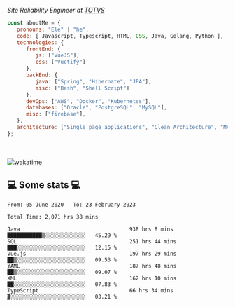<p><em>Site Reliability Engineer at <a href="https://www.totvs.com/">TOTVS</a></br>
</em></p>


```javascript
const aboutMe = {
   pronouns: "Ele" | "he",
   code: [ Javascript, Typescript, HTML, CSS, Java, Golang, Python ],
   technologies: {
      frontEnd: {
         js: ["VueJS"],
         css: ["Vuetify"]
      },
      backEnd: {
         java: ["Spring", "Hibernate", "JPA"],
         misc: ["Bash", "Shell Script"]
      },
      devOps: ["AWS", "Docker", "Kubernetes"],
      databases: ["Oracle", "PostgreSQL", "MySQL"],
      misc: ["firebase"],
   },
   architecture: ["Single page applications", "Clean Architecture", "MVC", "Microservices"],
};
```
</br></br>
[![wakatime](https://wakatime.com/badge/user/a3a8ed06-d304-4d6b-bc86-4adc418cdea7.svg)](https://wakatime.com/@a3a8ed06-d304-4d6b-bc86-4adc418cdea7)
<h2>💻 Some stats 💻</h2>

<!--START_SECTION:waka-->

```text
From: 05 June 2020 - To: 23 February 2023

Total Time: 2,071 hrs 38 mins

Java                                   938 hrs 8 mins  ███████████▒░░░░░░░░░░░░░   45.29 %
SQL                                    251 hrs 44 mins ███░░░░░░░░░░░░░░░░░░░░░░   12.15 %
Vue.js                                 197 hrs 29 mins ██▒░░░░░░░░░░░░░░░░░░░░░░   09.53 %
YAML                                   187 hrs 48 mins ██▒░░░░░░░░░░░░░░░░░░░░░░   09.07 %
XML                                    162 hrs 10 mins ██░░░░░░░░░░░░░░░░░░░░░░░   07.83 %
TypeScript                             66 hrs 34 mins  ▓░░░░░░░░░░░░░░░░░░░░░░░░   03.21 %
```

<!--END_SECTION:waka-->
